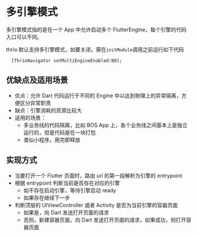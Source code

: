 # 多引擎模式

多引擎模式指的是在一个 App 中允许启动多个 FlutterEngine，每个引擎的代码入口可以不同。

thrio 默认支持多引擎模式，如要关闭，需在`initModule`调用之前运行如下代码

```objc
  [ThrioNavigator setMultiEngineEnabled:NO];
```

## 优缺点及适用场景

- 优点：允许 Dart 代码运行于不同的 Engine 中以达到物理上的异常隔离，方便区分异常职责
- 缺点：引擎消耗的资源比较大
- 适用的场景：
  - 多业务线的代码隔离，比如 BOS App 上，各个业务线之间基本上是独立运行的，但是代码是在一块打包
  - 类似小程序，用完即释放

## 实现方式

- 当要打开一个 Flutter 页面时，路由 url 的第一段解析为引擎的 entrypoint
- 根据 entrypoint 判断当前是否存在对应的引擎
  - 如不存在启动引擎，等待引擎启动 ready
  - 如果存在继续下一步
- 判断顶层的 UIViewController 或者 Activity 是否为当前引擎的容器页面
  - 如果是，向 Dart 发送打开页面的请求
  - 否则，新建容器页面，向 Dart 发送打开页面的请求，如果成功，则打开容器页面
